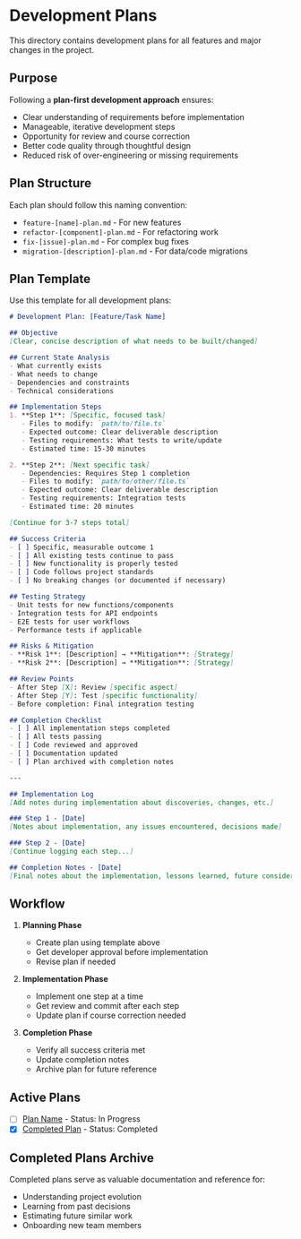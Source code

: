 # Development Plans

This directory contains development plans for all features and major changes in the project.

## Purpose

Following a **plan-first development approach** ensures:
- Clear understanding of requirements before implementation
- Manageable, iterative development steps
- Opportunity for review and course correction
- Better code quality through thoughtful design
- Reduced risk of over-engineering or missing requirements

## Plan Structure

Each plan should follow this naming convention:
- `feature-[name]-plan.md` - For new features
- `refactor-[component]-plan.md` - For refactoring work
- `fix-[issue]-plan.md` - For complex bug fixes
- `migration-[description]-plan.md` - For data/code migrations

## Plan Template

Use this template for all development plans:

```markdown
# Development Plan: [Feature/Task Name]

## Objective
[Clear, concise description of what needs to be built/changed]

## Current State Analysis
- What currently exists
- What needs to change
- Dependencies and constraints
- Technical considerations

## Implementation Steps
1. **Step 1**: [Specific, focused task]
   - Files to modify: `path/to/file.ts`
   - Expected outcome: Clear deliverable description
   - Testing requirements: What tests to write/update
   - Estimated time: 15-30 minutes

2. **Step 2**: [Next specific task]
   - Dependencies: Requires Step 1 completion
   - Files to modify: `path/to/other/file.ts`
   - Expected outcome: Clear deliverable description
   - Testing requirements: Integration tests
   - Estimated time: 20 minutes

[Continue for 3-7 steps total]

## Success Criteria
- [ ] Specific, measurable outcome 1
- [ ] All existing tests continue to pass
- [ ] New functionality is properly tested
- [ ] Code follows project standards
- [ ] No breaking changes (or documented if necessary)

## Testing Strategy
- Unit tests for new functions/components
- Integration tests for API endpoints
- E2E tests for user workflows
- Performance tests if applicable

## Risks & Mitigation
- **Risk 1**: [Description] → **Mitigation**: [Strategy]
- **Risk 2**: [Description] → **Mitigation**: [Strategy]

## Review Points
- After Step [X]: Review [specific aspect]
- After Step [Y]: Test [specific functionality]
- Before completion: Final integration testing

## Completion Checklist
- [ ] All implementation steps completed
- [ ] All tests passing
- [ ] Code reviewed and approved
- [ ] Documentation updated
- [ ] Plan archived with completion notes

---

## Implementation Log
[Add notes during implementation about discoveries, changes, etc.]

### Step 1 - [Date]
[Notes about implementation, any issues encountered, decisions made]

### Step 2 - [Date]
[Continue logging each step...]

## Completion Notes - [Date]
[Final notes about the implementation, lessons learned, future considerations]
```

## Workflow

1. **Planning Phase**
   - Create plan using template above
   - Get developer approval before implementation
   - Revise plan if needed

2. **Implementation Phase**
   - Implement one step at a time
   - Get review and commit after each step
   - Update plan if course correction needed

3. **Completion Phase**
   - Verify all success criteria met
   - Update completion notes
   - Archive plan for future reference

## Active Plans

- [ ] [Plan Name](./plan-file.md) - Status: In Progress
- [x] [Completed Plan](./completed-plan.md) - Status: Completed

## Completed Plans Archive

Completed plans serve as valuable documentation and reference for:
- Understanding project evolution
- Learning from past decisions
- Estimating future similar work
- Onboarding new team members
